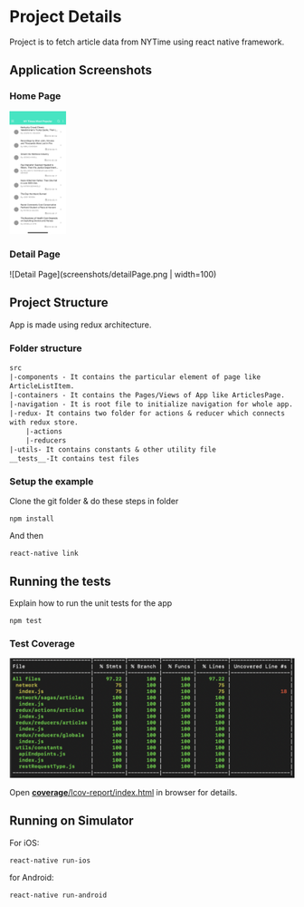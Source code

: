 # Project Details

Project is to fetch article data from NYTime using react native framework.

## Application Screenshots

### Home Page

<img src="screenshots/firstPage.png" width="100" />

### Detail Page

![Detail Page](screenshots/detailPage.png | width=100)

## Project Structure

App is made using redux architecture.

### Folder structure

```
src
|-components - It contains the particular element of page like ArticleListItem.
|-containers - It contains the Pages/Views of App like ArticlesPage.
|-navigation - It is root file to initialize navigation for whole app.
|-redux- It contains two folder for actions & reducer which connects with redux store.
    |-actions
    |-reducers
|-utils- It contains constants & other utility file
__tests__-It contains test files

```

### Setup the example

Clone the git folder & do these steps in folder

```
npm install
```

And then

```
react-native link
```

## Running the tests

Explain how to run the unit tests for the app

```
npm test
```

### Test Coverage

![Test Coverage](screenshots/testcoverage.png)

Open [__coverage__/lcov-report/index.html](__coverage__/lcov-report/index.html) in browser for details.

## Running on Simulator

For iOS:

```
react-native run-ios
```

for Android:

```
react-native run-android
```
